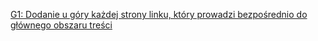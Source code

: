 [G1: Dodanie u góry każdej strony linku, który prowadzi bezpośrednio do głównego obszaru treści](http://www.w3.org/TR/WCAG20-TECHS/G1.html)
